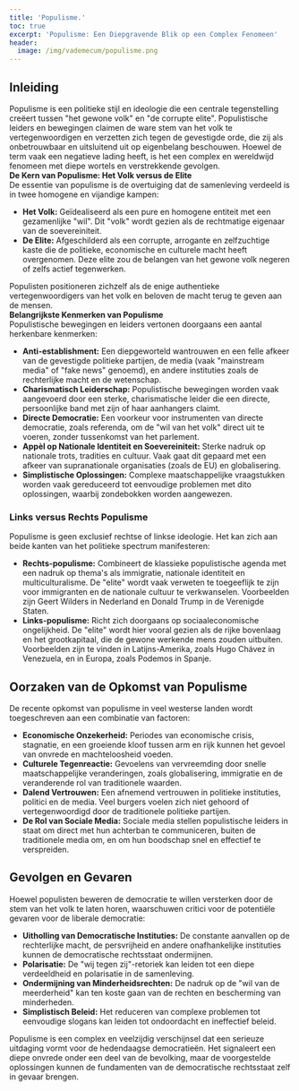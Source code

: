 ```yaml
---
title: 'Populisme.'
toc: true
excerpt: 'Populisme: Een Diepgravende Blik op een Complex Fenomeen'
header:
  image: /img/vademecum/populisme.png
---
```

  
## **Inleiding**

Populisme is een politieke stijl en ideologie die een centrale tegenstelling creëert tussen "het gewone volk" en "de corrupte elite". Populistische leiders en bewegingen claimen de ware stem van het volk te vertegenwoordigen en verzetten zich tegen de gevestigde orde, die zij als onbetrouwbaar en uitsluitend uit op eigenbelang beschouwen. Hoewel de term vaak een negatieve lading heeft, is het een complex en wereldwijd fenomeen met diepe wortels en verstrekkende gevolgen.  
**De Kern van Populisme: Het Volk versus de Elite**  
De essentie van populisme is de overtuiging dat de samenleving verdeeld is in twee homogene en vijandige kampen:

* **Het Volk:** Geïdealiseerd als een pure en homogene entiteit met een gezamenlijke "wil". Dit "volk" wordt gezien als de rechtmatige eigenaar van de soevereiniteit.  
* **De Elite:** Afgeschilderd als een corrupte, arrogante en zelfzuchtige kaste die de politieke, economische en culturele macht heeft overgenomen. Deze elite zou de belangen van het gewone volk negeren of zelfs actief tegenwerken.

Populisten positioneren zichzelf als de enige authentieke vertegenwoordigers van het volk en beloven de macht terug te geven aan de mensen.  
**Belangrijkste Kenmerken van Populisme**  
Populistische bewegingen en leiders vertonen doorgaans een aantal herkenbare kenmerken:

* **Anti-establishment:** Een diepgeworteld wantrouwen en een felle afkeer van de gevestigde politieke partijen, de media (vaak "mainstream media" of "fake news" genoemd), en andere instituties zoals de rechterlijke macht en de wetenschap.  
* **Charismatisch Leiderschap:** Populistische bewegingen worden vaak aangevoerd door een sterke, charismatische leider die een directe, persoonlijke band met zijn of haar aanhangers claimt.  
* **Directe Democratie:** Een voorkeur voor instrumenten van directe democratie, zoals referenda, om de "wil van het volk" direct uit te voeren, zonder tussenkomst van het parlement.  
* **Appèl op Nationale Identiteit en Soevereiniteit:** Sterke nadruk op nationale trots, tradities en cultuur. Vaak gaat dit gepaard met een afkeer van supranationale organisaties (zoals de EU) en globalisering.  
* **Simplistische Oplossingen:** Complexe maatschappelijke vraagstukken worden vaak gereduceerd tot eenvoudige problemen met dito oplossingen, waarbij zondebokken worden aangewezen.

### **Links versus Rechts Populisme**  
Populisme is geen exclusief rechtse of linkse ideologie. Het kan zich aan beide kanten van het politieke spectrum manifesteren:

* **Rechts-populisme:** Combineert de klassieke populistische agenda met een nadruk op thema's als immigratie, nationale identiteit en multiculturalisme. De "elite" wordt vaak verweten te toegeeflijk te zijn voor immigranten en de nationale cultuur te verkwanselen. Voorbeelden zijn Geert Wilders in Nederland en Donald Trump in de Verenigde Staten.  
* **Links-populisme:** Richt zich doorgaans op sociaaleconomische ongelijkheid. De "elite" wordt hier vooral gezien als de rijke bovenlaag en het grootkapitaal, die de gewone werkende mens zouden uitbuiten. Voorbeelden zijn te vinden in Latijns-Amerika, zoals Hugo Chávez in Venezuela, en in Europa, zoals Podemos in Spanje.

## **Oorzaken van de Opkomst van Populisme**  
De recente opkomst van populisme in veel westerse landen wordt toegeschreven aan een combinatie van factoren:

* **Economische Onzekerheid:** Periodes van economische crisis, stagnatie, en een groeiende kloof tussen arm en rijk kunnen het gevoel van onvrede en machteloosheid voeden.  
* **Culturele Tegenreactie:** Gevoelens van vervreemding door snelle maatschappelijke veranderingen, zoals globalisering, immigratie en de veranderende rol van traditionele waarden.  
* **Dalend Vertrouwen:** Een afnemend vertrouwen in politieke instituties, politici en de media. Veel burgers voelen zich niet gehoord of vertegenwoordigd door de traditionele politieke partijen.  
* **De Rol van Sociale Media:** Sociale media stellen populistische leiders in staat om direct met hun achterban te communiceren, buiten de traditionele media om, en om hun boodschap snel en effectief te verspreiden.

## **Gevolgen en Gevaren**  
Hoewel populisten beweren de democratie te willen versterken door de stem van het volk te laten horen, waarschuwen critici voor de potentiële gevaren voor de liberale democratie:

* **Uitholling van Democratische Instituties:** De constante aanvallen op de rechterlijke macht, de persvrijheid en andere onafhankelijke instituties kunnen de democratische rechtsstaat ondermijnen.  
* **Polarisatie:** De "wij tegen zij"-retoriek kan leiden tot een diepe verdeeldheid en polarisatie in de samenleving.  
* **Ondermijning van Minderheidsrechten:** De nadruk op de "wil van de meerderheid" kan ten koste gaan van de rechten en bescherming van minderheden.  
* **Simplistisch Beleid:** Het reduceren van complexe problemen tot eenvoudige slogans kan leiden tot ondoordacht en ineffectief beleid.

Populisme is een complex en veelzijdig verschijnsel dat een serieuze uitdaging vormt voor de hedendaagse democratieën. Het signaleert een diepe onvrede onder een deel van de bevolking, maar de voorgestelde oplossingen kunnen de fundamenten van de democratische rechtsstaat zelf in gevaar brengen.